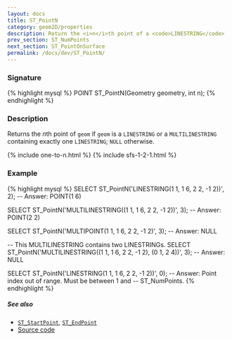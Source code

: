 ```yaml
---
layout: docs
title: ST_PointN
category: geom2D/properties
description: Return the <i>n</i>th point of a <code>LINESTRING</code>
prev_section: ST_NumPoints
next_section: ST_PointOnSurface
permalink: /docs/dev/ST_PointN/
---
```


### Signature

{% highlight mysql %}
POINT ST_PointN(Geometry geometry, int n);
{% endhighlight %}

### Description

Returns the <i>n</i>th point of `geom` if `geom` is a `LINESTRING` or a
`MULTILINESTRING` containing exactly one `LINESTRING`; `NULL` otherwise.

{% include one-to-n.html %}
{% include sfs-1-2-1.html %}

### Example

{% highlight mysql %}
SELECT ST_PointN('LINESTRING(1 1, 1 6, 2 2, -1 2))', 2);
-- Answer: POINT(1 6)

SELECT ST_PointN('MULTILINESTRING((1 1, 1 6, 2 2, -1 2))', 3);
-- Answer: POINT(2 2)

SELECT ST_PointN('MULTIPOINT(1 1, 1 6, 2 2, -1 2)', 3);
-- Answer: NULL

-- This MULTILINESTRING contains two LINESTRINGs.
SELECT ST_PointN('MULTILINESTRING((1 1, 1 6, 2 2, -1 2),
                                  (0 1, 2 4))', 3);
-- Answer: NULL

SELECT ST_PointN('LINESTRING(1 1, 1 6, 2 2, -1 2))', 0);
-- Answer: Point index out of range. Must be between 1 and
-- ST_NumPoints.
{% endhighlight %}

##### See also

* [`ST_StartPoint`](../ST_StartPoint), [`ST_EndPoint`](../ST_EndPoint)
* <a href="https://github.com/irstv/H2GIS/blob/master/h2spatial/src/main/java/org/h2gis/h2spatial/internal/function/spatial/properties/ST_PointN.java" target="_blank">Source code</a>

